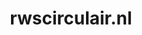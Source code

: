 ---
layout: post
title:  "rwscirculair.nl"
internal_url:  "/data/rwscirculair.nl.html"
categories: dutchgov
---
